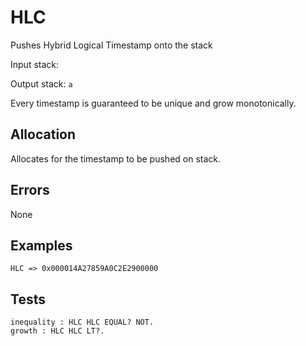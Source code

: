 # HLC

Pushes Hybrid Logical Timestamp onto the stack

Input stack:

Output stack: `a`

Every timestamp is guaranteed to be unique and grow monotonically. 

## Allocation

Allocates for the timestamp to be pushed on stack.

## Errors

None

## Examples

```
HLC => 0x000014A27859A0C2E2900000
```

## Tests

```test
inequality : HLC HLC EQUAL? NOT.
growth : HLC HLC LT?.
```